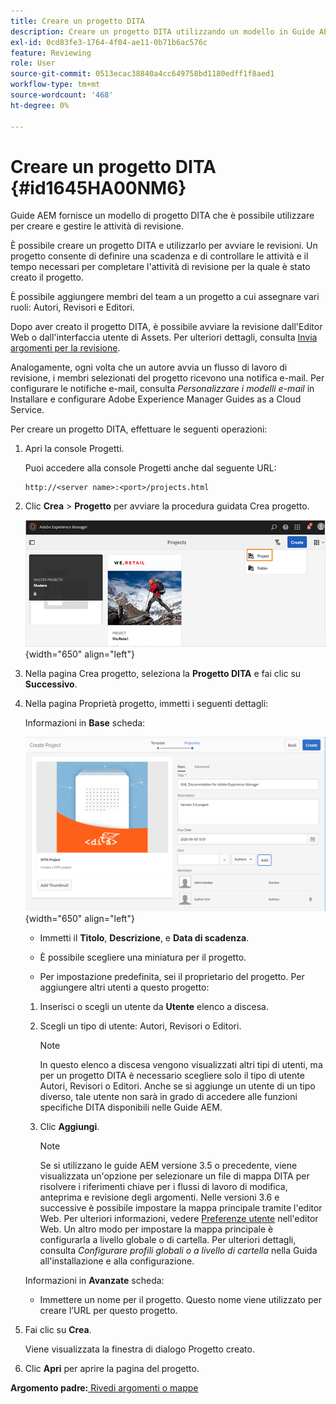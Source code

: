 ```yaml
---
title: Creare un progetto DITA
description: Creare un progetto DITA utilizzando un modello in Guide AEM. Scopri come utilizzare un progetto DITA per avviare le recensioni.
exl-id: 0cd83fe3-1764-4f04-ae11-0b71b6ac576c
feature: Reviewing
role: User
source-git-commit: 0513ecac38840a4cc649758bd1180edff1f8aed1
workflow-type: tm+mt
source-wordcount: '468'
ht-degree: 0%

---
```


# Creare un progetto DITA {#id1645HA00NM6}

Guide AEM fornisce un modello di progetto DITA che è possibile utilizzare per creare e gestire le attività di revisione.

È possibile creare un progetto DITA e utilizzarlo per avviare le revisioni. Un progetto consente di definire una scadenza e di controllare le attività e il tempo necessari per completare l&#39;attività di revisione per la quale è stato creato il progetto.

È possibile aggiungere membri del team a un progetto a cui assegnare vari ruoli: Autori, Revisori e Editori.

Dopo aver creato il progetto DITA, è possibile avviare la revisione dall&#39;Editor Web o dall&#39;interfaccia utente di Assets. Per ulteriori dettagli, consulta [Invia argomenti per la revisione](review-send-topics-for-review.md#).

Analogamente, ogni volta che un autore avvia un flusso di lavoro di revisione, i membri selezionati del progetto ricevono una notifica e-mail. Per configurare le notifiche e-mail, consulta *Personalizzare i modelli e-mail* in Installare e configurare Adobe Experience Manager Guides as a Cloud Service.

Per creare un progetto DITA, effettuare le seguenti operazioni:

1. Apri la console Progetti.

   Puoi accedere alla console Progetti anche dal seguente URL:

   ```http
   http://<server name>:<port>/projects.html
   ```

1. Clic **Crea** \> **Progetto** per avviare la procedura guidata Crea progetto.

   ![](images/project-console-63.png){width="650" align="left"}

1. Nella pagina Crea progetto, seleziona la **Progetto DITA** e fai clic su **Successivo**.

1. Nella pagina Proprietà progetto, immetti i seguenti dettagli:

   Informazioni in **Base** scheda:

   ![](images/create-project.png){width="650" align="left"}

   - Immetti il **Titolo**, **Descrizione**, e **Data di scadenza**.

   - È possibile scegliere una miniatura per il progetto.

   - Per impostazione predefinita, sei il proprietario del progetto. Per aggiungere altri utenti a questo progetto:

   1. Inserisci o scegli un utente da **Utente** elenco a discesa.

   1. Scegli un tipo di utente: Autori, Revisori o Editori.

      >[!NOTE]
      >
      >In questo elenco a discesa vengono visualizzati altri tipi di utenti, ma per un progetto DITA è necessario scegliere solo il tipo di utente Autori, Revisori o Editori. Anche se si aggiunge un utente di un tipo diverso, tale utente non sarà in grado di accedere alle funzioni specifiche DITA disponibili nelle Guide AEM.

   1. Clic **Aggiungi**.

      >[!NOTE]
      >
      >Se si utilizzano le guide AEM versione 3.5 o precedente, viene visualizzata un&#39;opzione per selezionare un file di mappa DITA per risolvere i riferimenti chiave per i flussi di lavoro di modifica, anteprima e revisione degli argomenti. Nelle versioni 3.6 e successive è possibile impostare la mappa principale tramite l&#39;editor Web. Per ulteriori informazioni, vedere [Preferenze utente](web-editor-features.md#id2087G0P40SB) nell&#39;editor Web. Un altro modo per impostare la mappa principale è configurarla a livello globale o di cartella. Per ulteriori dettagli, consulta *Configurare profili globali o a livello di cartella* nella Guida all&#39;installazione e alla configurazione.

   Informazioni in **Avanzate** scheda:

   - Immettere un nome per il progetto. Questo nome viene utilizzato per creare l’URL per questo progetto.

1. Fai clic su **Crea**.

   Viene visualizzata la finestra di dialogo Progetto creato.

1. Clic **Apri** per aprire la pagina del progetto.


**Argomento padre:**[ Rivedi argomenti o mappe](review.md)
